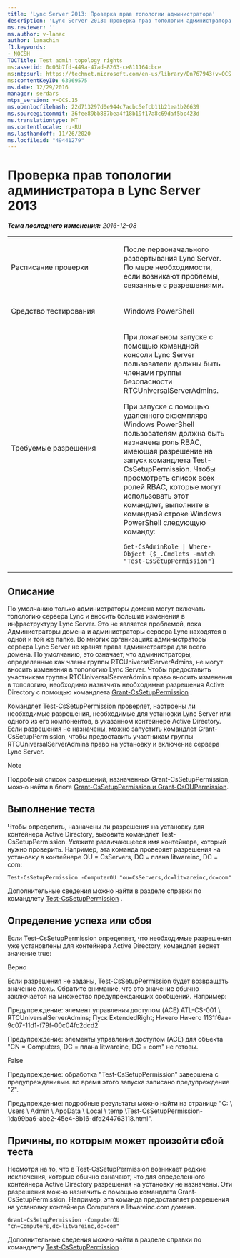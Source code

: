 ```yaml
---
title: 'Lync Server 2013: Проверка прав топологии администратора'
description: 'Lync Server 2013: Проверка прав топологии администратора.'
ms.reviewer: ''
ms.author: v-lanac
author: lanachin
f1.keywords:
- NOCSH
TOCTitle: Test admin topology rights
ms:assetid: 0c03b7fd-449a-47ad-8263-ce811164cbce
ms:mtpsurl: https://technet.microsoft.com/en-us/library/Dn767943(v=OCS.15)
ms:contentKeyID: 63969575
ms.date: 12/29/2016
manager: serdars
mtps_version: v=OCS.15
ms.openlocfilehash: 22d713297d0e944c7acbc5efcb11b21ea1b26639
ms.sourcegitcommit: 36fee89bb887bea4f18b19f17a8c69daf5bc423d
ms.translationtype: MT
ms.contentlocale: ru-RU
ms.lasthandoff: 11/26/2020
ms.locfileid: "49441279"
---
```

# <a name="test-admin-topology-rights-in-lync-server-2013"></a>Проверка прав топологии администратора в Lync Server 2013

<div data-xmlns="http://www.w3.org/1999/xhtml">

<div class="topic" data-xmlns="http://www.w3.org/1999/xhtml" data-msxsl="urn:schemas-microsoft-com:xslt" data-cs="https://msdn.microsoft.com/">

<div data-asp="https://msdn2.microsoft.com/asp">



</div>

<div id="mainSection">

<div id="mainBody">

<span> </span>

_**Тема последнего изменения:** 2016-12-08_


<table>
<colgroup>
<col style="width: 50%" />
<col style="width: 50%" />
</colgroup>
<tbody>
<tr class="odd">
<td><p>Расписание проверки</p></td>
<td><p>После первоначального развертывания Lync Server. По мере необходимости, если возникают проблемы, связанные с разрешениями.</p></td>
</tr>
<tr class="even">
<td><p>Средство тестирования</p></td>
<td><p>Windows PowerShell</p></td>
</tr>
<tr class="odd">
<td><p>Требуемые разрешения</p></td>
<td><p>При локальном запуске с помощью командной консоли Lync Server пользователи должны быть членами группы безопасности RTCUniversalServerAdmins.</p>
<p>При запуске с помощью удаленного экземпляра Windows PowerShell пользователям должна быть назначена роль RBAC, имеющая разрешение на запуск командлета Test-CsSetupPermission. Чтобы просмотреть список всех ролей RBAC, которые могут использовать этот командлет, выполните в командной строке Windows PowerShell следующую команду:</p>
<pre><code>Get-CsAdminRole | Where-Object {$_.Cmdlets -match &quot;Test-CsSetupPermission&quot;}</code></pre></td>
</tr>
</tbody>
</table>


<div>

## <a name="description"></a>Описание

По умолчанию только администраторы домена могут включать топологию сервера Lync и вносить большие изменения в инфраструктуру Lync Server. Это не является проблемой, пока Администраторы домена и администраторы сервера Lync находятся в одной и той же папке. Во многих организациях администраторы сервера Lync Server не хранят права администратора для всего домена. По умолчанию, это означает, что администраторы, определенные как члены группы RTCUniversalServerAdmins, не могут вносить изменения в топологию Lync Server. Чтобы предоставить участникам группы RTCUniversalServerAdmins право вносить изменения в топологию, необходимо назначить необходимые разрешения Active Directory с помощью командлета [Grant-CsSetupPermission](https://docs.microsoft.com/powershell/module/skype/Grant-CsSetupPermission) .

Командлет Test-CsSetupPermission проверяет, настроены ли необходимые разрешения, необходимые для установки Lync Server или одного из его компонентов, в указанном контейнере Active Directory. Если разрешения не назначены, можно запустить командлет Grant-CsSetupPermission, чтобы предоставить участникам группы RTCUniversalServerAdmins право на установку и включение сервера Lync Server.

<div>


> [!NOTE]  
> Подробный список разрешений, назначенных Grant-CsSetupPermission, можно найти в блоге <A href="https://blogs.technet.com/b/jenstr/archive/2011/02/07/grant-cssetuppermission-and-grant-csoupermission.aspx">Grant-CsSetupPermission и Grant-CsOUPermission</A>.



</div>

</div>

<div>

## <a name="running-the-test"></a>Выполнение теста

Чтобы определить, назначены ли разрешения на установку для контейнера Active Directory, вызовите командлет Test-CsSetupPermission. Укажите различающееся имя контейнера, который нужно проверить. Например, эта команда проверяет разрешения на установку в контейнере OU = CsServers, DC = плана litwareinc, DC = com:

    Test-CsSetupPermission -ComputerOU "ou=CsServers,dc=litwareinc,dc=com"

Дополнительные сведения можно найти в разделе справки по командлету [Test-CsSetupPermission](https://docs.microsoft.com/powershell/module/skype/Test-CsSetupPermission) .

</div>

<div>

## <a name="determining-success-or-failure"></a>Определение успеха или сбоя

Если Test-CsSetupPermission определяет, что необходимые разрешения уже установлены для контейнера Active Directory, командлет вернет значение true:

Верно

Если разрешения не заданы, Test-CsSetupPermission будет возвращать значение ложь. Обратите внимание, что это значение обычно заключается на множество предупреждающих сообщений. Например:

Предупреждение: элемент управления доступом (ACE) ATL-CS-001 \\ RTCUniversalServerAdmins; Пуск ExtendedRight; Ничего Ничего 1131f6aa-9c07-11d1-f79f-00c04fc2dcd2

Предупреждение: элементы управления доступом (ACE) для объекта "CN = Computers, DC = плана litwareinc, DC = com" не готовы.

False

Предупреждение: обработка "Test-CsSetupPermission" завершена с предупреждениями. во время этого запуска записано предупреждение "2".

Предупреждение: подробные результаты можно найти на странице "C: \\ Users \\ Admin \\ AppData \\ Local \\ temp \\Test-CsSetupPermission-1da99ba6-abe2-45e4-8b16-dfd244763118.html".

</div>

<div>

## <a name="reasons-why-the-test-might-have-failed"></a>Причины, по которым может произойти сбой теста

Несмотря на то, что в Test-CsSetupPermission возникает редкие исключения, которые обычно означают, что для определенного контейнера Active Directory разрешения на установку не назначены. Эти разрешения можно назначить с помощью командлета Grant-CsSetupPermission. Например, эта команда предоставляет разрешения на установку контейнера Computers в litwareinc.com домена.

    Grant-CsSetupPermission -ComputerOU "cn=Computers,dc=litwareinc,dc=com"

Дополнительные сведения можно найти в разделе справки по командлету [Test-CsSetupPermission](https://docs.microsoft.com/powershell/module/skype/Test-CsSetupPermission) .

</div>

</div>

<span> </span>

</div>

</div>

</div>

